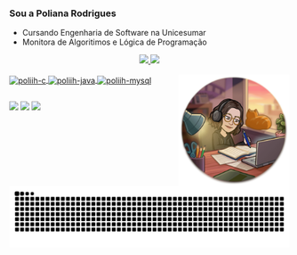 ### Sou a Poliana Rodrigues

- Cursando Engenharia de Software na Unicesumar
- Monitora de Algoritimos e Lógica de Programação

<div align="center">
  <a href="https://github.com/poliih">
  <img height="180em" src="https://github-readme-stats.vercel.app/api?username=poliih&show_icons=true&theme=dracula&include_all_commits=true&count_private=true"/>
  <img height="180em" src="https://github-readme-stats.vercel.app/api/top-langs/?username=poliih&layout=compact&langs_count=7&theme=dracula"/>
</div>

</div>  
 <div style="display: inline_block"><br>
  <img align="center" alt="poliih-c" height="30" width="40" src="icons/c/c-original.svg">
  <img align="center" alt="poliih-java" height="30" width="40" src="https://cdn.jsdelivr.net/gh/devicons/devicon@v2.15.1/devicon.min.css">
  <img align="center" alt="poliih-mysql" height="30" width="40" src="href="https://cdn.jsdelivr.net/gh/devicons/devicon@v2.15.1/devicon.min.css">
 <img align='right' src="https://github.com/Poliih/Poliih/blob/main/studying.png" heigth="200" width="200">
</div>
  
##

  <a href="https://www.instagram.com/poliih.rodrigues/" target="_blank"><img src="https://img.shields.io/badge/-Instagram-%23E4405F?style=for-the-badge&logo=instagram&logoColor=white" target="_blank"></a>
  <a href="https://www.linkedin.com/in/poliana-rodrigues-da-silva-96904120a/" target="_blank"><img src="https://img.shields.io/badge/-LinkedIn-%230077B5?style=for-the-badge&logo=linkedin&logoColor=white" target="_blank"></a> 
  <a href = "mailto:polianarodriguesds@gmail.com"><img src="https://img.shields.io/badge/-Gmail-%23333?style=for-the-badge&logo=gmail&logoColor=white" target="_blank"></a>
  
   ![Snake animation](https://github.com/poliih/poliih/blob/output/github-contribution-grid-snake.svg)
